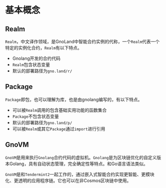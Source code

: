 # 基本概念

## Realm
`Realm`，中文译作领域，是GnoLand中智能合约实例的代称，一个`Realm`代表一个特定的实例化合约，`Realm`有以下特点。

- Gnolang开发的合约代码
- `Realm`包含状态变量
- 默认的部署路径为`gno.land/r/`

## Package
`Package`即包，也可以理解为库，也是由gnolang编写的，有以下特点。
- 可以被`Realm`调用的包含基础实用功能的函数集合
- `Package`不包含状态变量
- 默认的部署路径为`gno.land/p/`
- 可以被`Realm`或其它`Package`通过`import`进行引用

## GnoVM

`GnoVM`是用来执行`Gnolang`合约代码的虚拟机。`Gnolang`是为区块链优化的自定义版本Golang，具有自动状态管理，完全确定性等特点。和Go语言语法类似。

`GnoVM`是和`Tendermint2`一起工作的，通过嵌入式智能合约实现更智能、更模块化、更透明的应用程序链。它也可以在非Cosmos区块链中使用。
